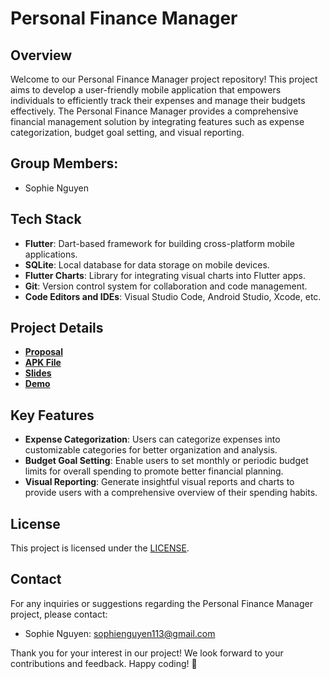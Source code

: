 # Personal Finance Manager

## Overview

Welcome to our Personal Finance Manager project repository! This project aims to develop a user-friendly mobile application that empowers individuals to efficiently track their expenses and manage their budgets effectively. The Personal Finance Manager provides a comprehensive financial management solution by integrating features such as expense categorization, budget goal setting, and visual reporting.

## Group Members:

- Sophie Nguyen

## Tech Stack

- **Flutter**: Dart-based framework for building cross-platform mobile applications.
- **SQLite**: Local database for data storage on mobile devices.
- **Flutter Charts**: Library for integrating visual charts into Flutter apps.
- **Git**: Version control system for collaboration and code management.
- **Code Editors and IDEs**: Visual Studio Code, Android Studio, Xcode, etc.

## Project Details

- [**Proposal**]()
- [**APK File**]()
- [**Slides**]()
- [**Demo**]()

## Key Features

- **Expense Categorization**: Users can categorize expenses into customizable categories for better organization and analysis.
- **Budget Goal Setting**: Enable users to set monthly or periodic budget limits for overall spending to promote better financial planning.
- **Visual Reporting**: Generate insightful visual reports and charts to provide users with a comprehensive overview of their spending habits.

## License

This project is licensed under the [LICENSE](https://github.com/MobileAppDevelopment-Fall2025/Personal-Finance-Manager/blob/main/LICENSE).

## Contact

For any inquiries or suggestions regarding the Personal Finance Manager project, please contact:

- Sophie Nguyen: [sophienguyen113@gmail.com](mailto:sophienguyen113@gmail.com)

Thank you for your interest in our project! We look forward to your contributions and feedback. Happy coding! 🚀
